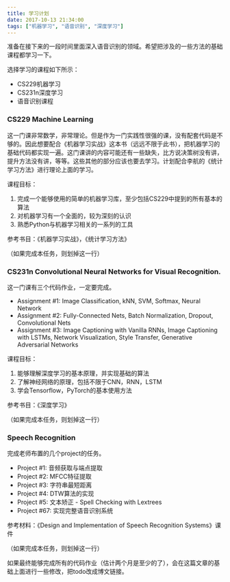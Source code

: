 ```yaml
---
title: 学习计划
date: 2017-10-13 21:34:00
tags: ["机器学习", "语音识别", "深度学习"]
---
```


准备在接下来的一段时间里面深入语音识别的领域。希望把涉及的一些方法的基础课程都学习一下。

选择学习的课程如下所示：

* CS229机器学习
* CS231n深度学习
* 语音识别课程

### CS229 Machine Learning

这一门课非常数学，非常理论。但是作为一门实践性很强的课，没有配套代码是不够的。因此想要配合《机器学习实战》这本书（远远不限于此书），把机器学习的基础代码都实现一遍。这门课讲的内容可能还有一些缺失，比方说决策树没有讲，提升方法没有讲，等等。这些其他的部分应该也要去学习。计划配合李航的《统计学习方法》进行理论上面的学习。

课程目标：
1. 完成一个能够使用的简单的机器学习库，至少包括CS229中提到的所有基本的算法
2. 对机器学习有一个全面的，较为深刻的认识
3. 熟悉Python与机器学习相关的一系列的工具

参考书目：《机器学习实战》，《统计学习方法》

（如果完成本任务，则划掉这一行）

### CS231n Convolutional Neural Networks for Visual Recognition. 

这一门课有三个代码作业，一定要完成。
* Assignment #1: Image Classification, kNN, SVM, Softmax, Neural Network
* Assignment #2: Fully-Connected Nets, Batch Normalization, Dropout, Convolutional Nets
* Assignment #3: Image Captioning with Vanilla RNNs, Image Captioning with LSTMs, Network Visualization, Style Transfer, Generative Adversarial Networks

课程目标：
1. 能够理解深度学习的基本原理，并实现基础的算法
2. 了解神经网络的原理，包括不限于CNN，RNN，LSTM
3. 学会Tensorflow，PyTorch的基本使用方法

参考书目：《深度学习》

（如果完成本任务，则划掉这一行）

### Speech Recognition

完成老师布置的几个project的任务。

* Project #1: 音频获取与端点提取
* Project #2: MFCC特征提取
* Project #3: 字符串最短距离
* Project #4: DTW算法的实现
* Project #5: 文本矫正 - Spell Checking with Lextrees
* Project #67: 实现完整语音识别系统

参考材料：《Design and Implementation of Speech Recognition Systems》课件

（如果完成本任务，则划掉这一行）

如果最终能够完成所有的代码作业（估计两个月是至少的了），会在这篇文章的基础上面进行一些修改，把todo改成博文链接。